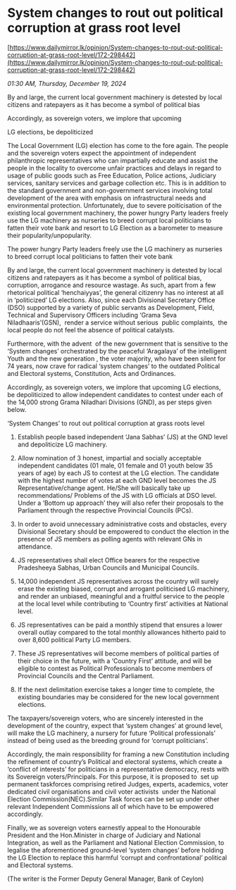 # System changes to rout out political corruption at  grass root level

[https://www.dailymirror.lk/opinion/System-changes-to-rout-out-political-corruption-at-grass-root-level/172-298442](https://www.dailymirror.lk/opinion/System-changes-to-rout-out-political-corruption-at-grass-root-level/172-298442)

*01:30 AM, Thursday, December 19, 2024*

By and large, the current local government machinery is detested by local citizens and ratepayers as it has become a symbol of political bias

Accordingly, as sovereign voters, we implore that upcoming

LG elections, be depoliticized

The Local Government (LG) election has come to the fore again. The people and the sovereign voters expect the appointment of independent philanthropic representatives who can impartially educate and assist the people in the locality to overcome unfair practices and delays in regard to usage of public goods such as Free Education, Police actions, Judiciary services, sanitary services and garbage collection etc. This is in addition to the standard government and non-government services involving total development of the area with emphasis on infrastructural needs and environmental protection. Unfortunately, due to severe poiticisation of the existing local government machinery, the power hungry Party leaders freely use the LG machinery as nurseries to breed corrupt local politicians to fatten their vote bank and resort to LG Election as a barometer to measure their popularity/unpopularity.

The power hungry Party leaders freely use the LG machinery as nurseries to breed corrupt local politicians to fatten their vote bank

By and large, the current local government machinery is detested by local citizens and ratepayers as it has become a symbol of political bias, corruption, arrogance and resource wastage. As such, apart from a few rhetorical political ‘henchaiyyas’, the general citizenry has no interest at all in ‘politicized’ LG elections. Also, since each Divisional Secretary Office (DSO) supported by a variety of public servants as Development, Field, Technical and Supervisory Officers including ‘Grama Seva Niladhaaris’(GSN),  render a service without serious  public complaints,  the local people do not feel the absence of political catalysts.

Furthermore, with the advent  of the new government that is sensitive to the ‘System changes’ orchestrated by the peaceful ‘Aragalaya’ of the intelligent Youth and the new generation , the voter majority, who have been silent for 74 years, now crave for radical ‘system changes’ to the outdated Political and Electoral systems, Constitution, Acts and Ordinances.

Accordingly, as sovereign voters, we implore that upcoming LG elections, be depoliticized to allow independent candidates to contest under each of the 14,000 strong Grama Niladhari Divisions (GND), as per steps given below.

‘System Changes’ to rout out political corruption at grass roots level

1) Establish people based independent ‘Jana Sabhas’ (JS) at the GND level and depoliticize LG machinery.

2) Allow nomination of 3 honest, impartial and socially acceptable independent candidates (01 male, 01 female and 01 youth below 35 years of age) by each JS to contest at the LG election. The candidate with the highest number of votes at each GND level becomes the JS Representative/change agent. He/She will basically take up recommendations/ Problems of the JS with LG officials at DSO level. Under a ‘Bottom up approach’ they will also refer their proposals to the Parliament through the respective Provincial Councils (PCs).

3) In order to avoid unnecessary administrative costs and obstacles, every Divisional Secretary should be empowered to conduct the election in the presence of JS members as polling agents with relevant GNs in attendance.

4) JS representatives shall elect Office bearers for the respective Pradesheeya Sabhas, Urban Councils and Municipal Councils.

5) 14,000 independent JS representatives across the country will surely erase the existing biased, corrupt and arrogant politicised LG machinery, and render an unbiased, meaningful and a fruitful service to the people at the local level while contributing to ‘Country first’ activities at National level.

6) JS representatives can be paid a monthly stipend that ensures a lower overall outlay compared to the total monthly allowances hitherto paid to over 8,600 political Party LG members.

7) These JS representatives will become members of political parties of their choice in the future, with a ‘Country First’ attitude, and will be eligible to contest as Political Professionals to become members of Provincial Councils and the Central Parliament.

8) If the next delimitation exercise takes a longer time to complete, the existing boundaries may be considered for the new local government elections.

The taxpayers/sovereign voters, who are sincerely interested in the development of the country, expect that ‘system changes’ at ground level, will make the LG machinery, a nursery for future ‘Political professionals’ instead of being used as the breeding ground for ‘corrupt politicians’.

Accordingly, the main responsibility for framing a new Constitution including the refinement of country’s Political and electoral systems, which create a ‘conflict of interests’ for politicians in a representative democracy, rests with its Sovereign voters/Principals. For this purpose, it is proposed to  set up permanent taskforces comprising retired Judges, experts, academics, voter dedicated civil organisations and civil voter activists  under the National Election Commission(NEC).Similar Task forces can be set up under other relevant Independent Commissions all of which have to be empowered accordingly.

Finally, we as sovereign voters earnestly appeal to the Honourable President and the Hon.Minister in charge of Judiciary and National Integration, as well as the Parliament and National Election Commission, to legalise the aforementioned ground-level ‘system changes’ before holding the LG Election to replace this harmful ‘corrupt and confrontational’ political and Electoral systems.

(The writer is the Former Deputy General Manager, Bank of Ceylon)

